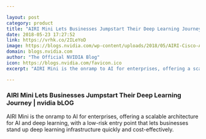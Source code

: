 ```yaml
---

layout: post
category: product
title: "AIRI Mini Lets Businesses Jumpstart Their Deep Learning Journey"
date: 2018-05-23 17:27:52
link: https://vrhk.co/2ILeYoD
image: https://blogs.nvidia.com/wp-content/uploads/2018/05/AIRI-Cisco-AIRI-Mini-Cisco_v06.png
domain: blogs.nvidia.com
author: "The Official NVIDIA Blog"
icon: https://blogs.nvidia.com/favicon.ico
excerpt: "AIRI Mini is the onramp to AI for enterprises, offering a scalable architecture for AI and deep learning, with a low-risk entry point that lets businesses stand up deep learning infrastructure quickly and cost-effectively."

---
```


### AIRI Mini Lets Businesses Jumpstart Their Deep Learning Journey | nvidia bLOG

AIRI Mini is the onramp to AI for enterprises, offering a scalable architecture for AI and deep learning, with a low-risk entry point that lets businesses stand up deep learning infrastructure quickly and cost-effectively.